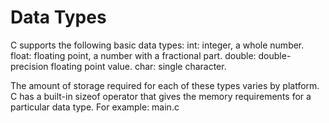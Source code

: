# Data Types


C supports the following basic data types:
int: integer, a whole number.
float: floating point, a number with a fractional part.
double: double-precision floating point value.
char: single character.

The amount of storage required for each of these types varies by platform.
C has a built-in sizeof operator that gives the memory requirements for a particular data type.
For example: main.c
